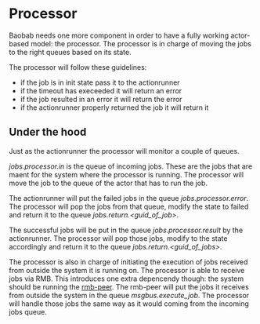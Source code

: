# Processor

Baobab needs one more component in order to have a fully working actor-based model: the processor. The processor is in charge of moving the jobs to the right queues based on its state. 

The processor will follow these guidelines:

- if the job is in init state pass it to the actionrunner
- if the timeout has execeeded it will return an error
- if the job resulted in an error it will return the error
- if the actionrunner properly returned the job it will return it

## Under the hood
Just as the actionrunner the processor will monitor a couple of queues.

*jobs.processor.in* is the queue of incoming jobs. These are the jobs that are maent for the system where the processor is running. The processor will move the job to the queue of the actor that has to run the job.

The actionrunner will put the failed jobs in the queue *jobs.processor.error*. The processor will pop the jobs from that queue, modify the state to failed and return it to the queue *jobs.return.<guid_of_job>*.

The successful jobs will be put in the queue *jobs.processor.result* by the actionrunner. The processor will pop those jobs, modify to the state accordingly and return it to the queue *jobs.return.<guid_of_jobs>*.

The processor is also in charge of initiating the execution of jobs received from outside the system it is running on. The processor is able to receive jobs via RMB. This introduces one extra depencendy though: the system should be running the [rmb-peer](https://github.com/threefoldtech/rmb-rs/releases). The rmb-peer will put the jobs it receives from outside the system in the queue *msgbus.execute_job*. The processor will handle those jobs the same way as it would coming from the incoming jobs queue.
